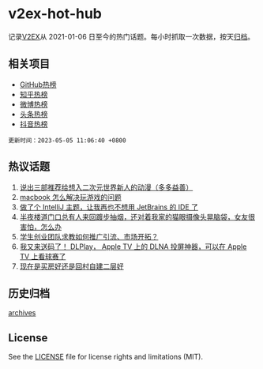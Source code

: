 # v2ex-hot-hub

 记录[V2EX](https://www.v2ex.com/)从 2021-01-06 日至今的热门话题。每小时抓取一次数据，按天[归档](archives)。
 
 ## 相关项目

- [GitHub热榜](https://github.com/snaildev/github-hot-hub)
- [知乎热榜](https://github.com/snaildev/zhihu-hot-hub)
- [微博热榜](https://github.com/snaildev/weibo-hot-hub)
- [头条热榜](https://github.com/snaildev/toutiao-hot-hub)
- [抖音热榜](https://github.com/snaildev/douyin-hot-hub)


 `更新时间：2023-05-05 11:06:40 +0800`

## 热议话题

1. [说出三部推荐给想入二次元世界新人的动漫（多多益善）](https://www.v2ex.com/t/937247)
1. [macbook 怎么解决玩游戏的问题](https://www.v2ex.com/t/937208)
1. [做了个 IntelliJ 主题，让我再也不想用 JetBrains 的 IDE 了](https://www.v2ex.com/t/937267)
1. [半夜楼道门口总有人来回踱步抽烟，还对着我家的猫眼摄像头晃脑袋，女友很害怕，怎么办](https://www.v2ex.com/t/937246)
1. [学生创业团队求教如何推广引流、市场开拓？](https://www.v2ex.com/t/937198)
1. [我又来送码了！ DLPlay， Apple TV 上的 DLNA 投屏神器，可以在 Apple TV 上看球赛了](https://www.v2ex.com/t/937450)
1. [现在是买房好还是回村自建二层好](https://www.v2ex.com/t/937436)

## 历史归档

[archives](archives)

## License

See the [LICENSE](LICENSE) file for license rights and limitations (MIT).
